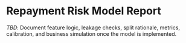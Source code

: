 # Repayment Risk Model Report

_TBD_: Document feature logic, leakage checks, split rationale, metrics, calibration, and business simulation once the model is implemented.

